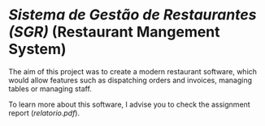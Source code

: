 # *Sistema de Gestão de Restaurantes (SGR)* (Restaurant Mangement System)

The aim of this project was to create a modern restaurant software, which would allow features such as dispatching orders and invoices, managing tables or managing staff.

To learn more about this software, I advise you to check the assignment report (*relatorio.pdf*).
